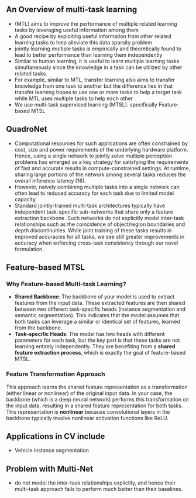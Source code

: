 ## An Overview of multi-task learning
- (MTL) aims to improve the performance of multiple related learning tasks by leveraging useful information among them
- A good recipe by exploiting useful information from other related learning tasks to help alleviate this data sparsity problem
- jointly learning multiple tasks is empirically and theoretically found to lead to better performance than learning them independently
- Similar to human learning, it is useful to learn multiple learning tasks simultaneously since the knowledge in a task can be utilized by other related tasks.
- For example, similar to MTL, transfer learning also aims to transfer knowledge from one task to another but the difference lies in that transfer learning hopes to use one or more tasks to help a target task while MTL uses multiple tasks to help each other
- We use multi-task supervised learning (MTSL). specifically Feature-based MTSL
## QuadroNet
- Computational resources for such applications are often constrained by cost, size and power requirements of the underlying hardware platform. Hence, using a single network to jointly solve multiple perception problems has emerged as a key strategy for satisfying the requirements of fast and accurate results in compute-constrained settings. At runtime, sharing large portions of the network among several tasks reduces the overall inference latency [16].
- However, naively combining multiple tasks into a single network can often lead to reduced accuracy for each task due to limited model capacity.
- Standard jointly-trained multi-task architectures typically have independent task-specific sub-networks that share only a feature extraction backbone. Such networks do not explicitly model inter-task relationships such as the coincidence of object/region boundaries and depth discontinuities. While joint training of these tasks results in improved accuracies for all tasks, we see still greater improvements in accuracy when enforcing cross-task consistency through our novel formulation.
## Feature-based MTSL
### Why Feature-based Multi-task Learning?
- **Shared Backbone**: The backbone of your model is used to extract features from the input data. These extracted features are then shared between two different task-specific heads (instance segmentation and semantic segmentation). This indicates that the model assumes that both tasks can leverage a similar or identical set of features, learned from the backbone.
- **Task-specific Heads**: The model has two heads with different parameters for each task, but the key part is that these tasks are not learning entirely independently. They are benefiting from a **shared feature extraction process**, which is exactly the goal of feature-based MTSL.
### **Feature Transformation Approach**
This approach learns the shared feature representation as a transformation (either linear or nonlinear) of the original input data. In your case, the backbone (which is a deep neural network) performs this transformation on the input data, resulting in a shared feature representation for both tasks. This representation is **nonlinear** because convolutional layers in the backbone typically involve nonlinear activation functions like ReLU.
## Applications in CV include
- Vehicle instance segmentation

## Problem with Multi-Net
- do not model the inter-task relationships explicitly, and hence their multi-task approach fails to perform much better than their baselines.